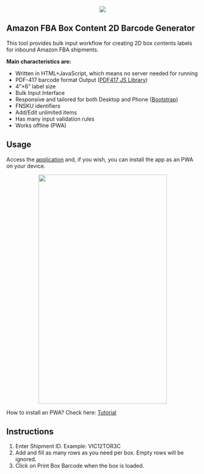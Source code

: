 <p align="center"><img src="https://i.ibb.co/7Y5JKhD/Untitled-1.png"></p>

## Amazon FBA Box Content 2D Barcode Generator

This tool provides bulk input workflow for creating 2D box contents labels for inbound Amazon FBA shipments.

**Main characteristics are:**

- Written in HTML+JavaScript, which means no server needed for running
- PDF-417 barcode format Output ([PDF417 JS Library](https://github.com/pkoretic/pdf417-generator))
- 4”×6” label size
- Bulk Input Interface
- Responsive and tailored for both Desktop and Phone ([Bootstrap](https://github.com/twbs/bootstrap))
- FNSKU identifiers
- Add/Edit unlimited items
- Has many input validation rules
- Works offline (PWA)

## Usage

Access the [application](https://coltisor.github.io/amazon-label-generator/) and, if you wish, you can install the app as an PWA on your device.

<p align="center"><img src="https://i.ibb.co/d2H4ZCk/IMG-0987.png" width="336" height="599"></p>

How to install an PWA? Check here: [Tutorial](https://medium.com/progressivewebapps/how-to-install-a-pwa-to-your-device-68a8d37fadc1)

## Instructions

1. Enter Shipment ID. Example: VIC12TOR3C
2. Add and fill as many rows as you need per box. Empty rows will be ignored.
3. Click on Print Box Barcode when the box is loaded.
